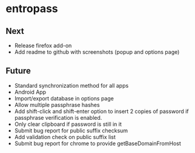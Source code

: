 entropass
=========

Next
----
* Release firefox add-on
* Add readme to github with screenshots (popup and options page)

Future
------
* Standard synchronization method for all apps
* Android App
* Import/export database in options page
* Allow multiple passphrase hashes
* Add shift-click and shift-enter option to insert 2 copies of password 
    if passphrase verification is enabled.
* Only clear clipboard if password is still in it
* Submit bug report for public suffix checksum
* Add validation check on public suffix list
* Submit bug report for chrome to provide getBaseDomainFromHost
